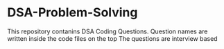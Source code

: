 # DSA-Problem-Solving
This repository contanins DSA Coding Questions. Question names are written inside the code files on the top
The questions are interview based
